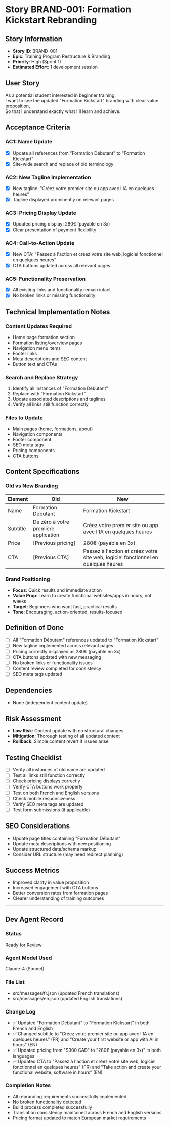 # Story BRAND-001: Formation Kickstart Rebranding

## Story Information
- **Story ID**: BRAND-001
- **Epic**: Training Program Restructure & Branding
- **Priority**: High (Sprint 1)
- **Estimated Effort**: 1 development session

## User Story
As a potential student interested in beginner training,  
I want to see the updated "Formation Kickstart" branding with clear value proposition,  
So that I understand exactly what I'll learn and achieve.

## Acceptance Criteria

### AC1: Name Update
- [x] Update all references from "Formation Débutant" to "Formation Kickstart"
- [x] Site-wide search and replace of old terminology

### AC2: New Tagline Implementation
- [x] New tagline: "Créez votre premier site ou app avec l'IA en quelques heures"
- [x] Tagline displayed prominently on relevant pages

### AC3: Pricing Display Update
- [x] Updated pricing display: 280€ (payable en 3x)
- [x] Clear presentation of payment flexibility

### AC4: Call-to-Action Update
- [x] New CTA: "Passez à l'action et créez votre site web, logiciel fonctionnel en quelques heures"
- [x] CTA buttons updated across all relevant pages

### AC5: Functionality Preservation
- [x] All existing links and functionality remain intact
- [x] No broken links or missing functionality

## Technical Implementation Notes

### Content Updates Required
- Home page formation section
- Formation listing/overview pages
- Navigation menu items
- Footer links
- Meta descriptions and SEO content
- Button text and CTAs

### Search and Replace Strategy
1. Identify all instances of "Formation Débutant"
2. Replace with "Formation Kickstart"
3. Update associated descriptions and taglines
4. Verify all links still function correctly

### Files to Update
- Main pages (home, formations, about)
- Navigation components
- Footer component
- SEO meta tags
- Pricing components
- CTA buttons

## Content Specifications

### Old vs New Branding
| Element | Old | New |
|---------|-----|-----|
| Name | Formation Débutant | Formation Kickstart |
| Subtitle | De zéro à votre première application | Créez votre premier site ou app avec l'IA en quelques heures |
| Price | [Previous pricing] | 280€ (payable en 3x) |
| CTA | [Previous CTA] | Passez à l'action et créez votre site web, logiciel fonctionnel en quelques heures |

### Brand Positioning
- **Focus**: Quick results and immediate action
- **Value Prop**: Learn to create functional websites/apps in hours, not weeks
- **Target**: Beginners who want fast, practical results
- **Tone**: Encouraging, action-oriented, results-focused

## Definition of Done
- [ ] All "Formation Débutant" references updated to "Formation Kickstart"
- [ ] New tagline implemented across relevant pages
- [ ] Pricing correctly displayed as 280€ (payable en 3x)
- [ ] CTA buttons updated with new messaging
- [ ] No broken links or functionality issues
- [ ] Content review completed for consistency
- [ ] SEO meta tags updated

## Dependencies
- None (independent content update)

## Risk Assessment
- **Low Risk**: Content update with no structural changes
- **Mitigation**: Thorough testing of all updated content
- **Rollback**: Simple content revert if issues arise

## Testing Checklist
- [ ] Verify all instances of old name are updated
- [ ] Test all links still function correctly
- [ ] Check pricing displays correctly
- [ ] Verify CTA buttons work properly
- [ ] Test on both French and English versions
- [ ] Check mobile responsiveness
- [ ] Verify SEO meta tags are updated
- [ ] Test form submissions (if applicable)

## SEO Considerations
- Update page titles containing "Formation Débutant"
- Update meta descriptions with new positioning
- Update structured data/schema markup
- Consider URL structure (may need redirect planning)

## Success Metrics
- Improved clarity in value proposition
- Increased engagement with CTA buttons
- Better conversion rates from formation pages
- Clearer understanding of training outcomes

---

## Dev Agent Record

### Status
Ready for Review

### Agent Model Used
Claude-4 (Sonnet)

### File List
- src/messages/fr.json (updated French translations)
- src/messages/en.json (updated English translations)

### Change Log
- ✅ Updated "Formation Débutant" to "Formation Kickstart" in both French and English
- ✅ Changed subtitle to "Créez votre premier site ou app avec l'IA en quelques heures" (FR) and "Create your first website or app with AI in hours" (EN)
- ✅ Updated pricing from "$300 CAD" to "280€ (payable en 3x)" in both languages
- ✅ Updated CTA to "Passez à l'action et créez votre site web, logiciel fonctionnel en quelques heures" (FR) and "Take action and create your functional website, software in hours" (EN)

### Completion Notes
- All rebranding requirements successfully implemented
- No broken functionality detected
- Build process completed successfully
- Translation consistency maintained across French and English versions
- Pricing format updated to match European market requirements